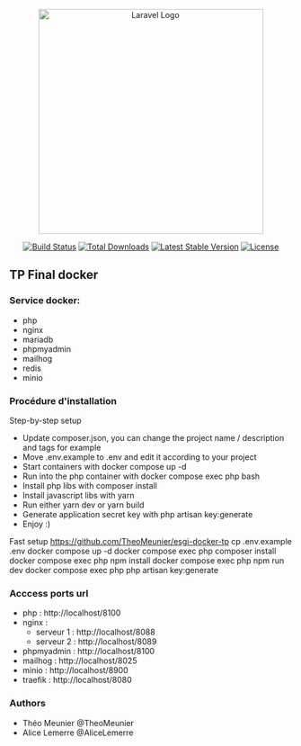 <p align="center"><a href="https://laravel.com" target="_blank"><img src="https://raw.githubusercontent.com/laravel/art/master/logo-lockup/5%20SVG/2%20CMYK/1%20Full%20Color/laravel-logolockup-cmyk-red.svg" width="400" alt="Laravel Logo"></a></p>

<p align="center">
<a href="https://travis-ci.org/laravel/framework"><img src="https://travis-ci.org/laravel/framework.svg" alt="Build Status"></a>
<a href="https://packagist.org/packages/laravel/framework"><img src="https://img.shields.io/packagist/dt/laravel/framework" alt="Total Downloads"></a>
<a href="https://packagist.org/packages/laravel/framework"><img src="https://img.shields.io/packagist/v/laravel/framework" alt="Latest Stable Version"></a>
<a href="https://packagist.org/packages/laravel/framework"><img src="https://img.shields.io/packagist/l/laravel/framework" alt="License"></a>
</p>

## TP Final docker 

### Service docker:

- php
- nginx
- mariadb
- phpmyadmin
- mailhog
- redis
- minio

### Procédure d'installation

Step-by-step setup

   * Update composer.json, you can change the project name / description and tags for example
   * Move .env.example to .env and edit it according to your project
   * Start containers with docker compose up -d
   * Run into the php container with docker compose exec php bash
   * Install php libs with composer install
   * Install javascript libs with yarn
   * Run either yarn dev or yarn build
   * Generate application secret key with php artisan key:generate
   * Enjoy :)

Fast setup https://github.com/TheoMeunier/esgi-docker-tp
cp .env.example .env
docker compose up -d
docker compose exec php composer install
docker compose exec php npm install
docker compose exec php npm run dev
docker compose exec php php artisan key:generate

### Acccess ports url
 - php : http://localhost/8100
 - nginx :
     - serveur 1 : http://localhost/8088
     - serveur 2 : http://localhost/8089
- phpmyadmin : http://localhost/8100
- mailhog : http://localhost/8025
- minio : http://localhost/8900
- traefik : http://localhost/8080

### Authors
* Théo Meunier @TheoMeunier
* Alice Lemerre @AliceLemerre
